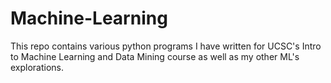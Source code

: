 # Machine-Learning
This repo contains various python programs I have written for UCSC's Intro to Machine Learning and Data Mining course as well as my other ML's explorations.  

